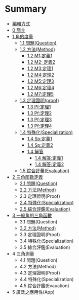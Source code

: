 # Summary

* [編輯方式](bian-ji-fang-shi.md)
* [0 簡介](README.md)
* [1 角的度量](chapter1.md)
  * [1.1 問題\(Question\)](chapter1/11-wen-ti.md)
  * [1.2 方法\(Method\)](chapter1/12-fang-6cd528-method.md)
    * [1.2 M1:定義1](chapter1/11-q1/11-m1.md)
    * [1.2 M2: 定義2](chapter1/11-q2/11-m2-ding-yi.md)
    * [1.2 M3:定理1](chapter1/11-q1/13-m3ding-li.md)
    * [1.2 M4:定理2](chapter1/11-q41/11-m4ding-li.md)
    * [1.2 M5:定理3](chapter1/11-q1/12-m5ding-li-3.md)
    * [1.2 M6:定理4](chapter1/11-q1/12-m6ding-li-4.md)
    * [1.2 M7:定理5](chapter1/11-q1/12-m7ding-li-5.md)
  * [1.3 定理證明\(proof\)](chapter1/13-zheng-660e28-proof.md)
    * [1.3 Pf:定理1](chapter1/13-zheng-660e28-proof/13-pfding-li-1.md)
    * [1.3 Pf:定理2](chapter1/13-zheng-660e28-proof/13-pfding-li-2.md)
    * [1.3 Pf:定理3](chapter1/13-zheng-660e28-proof/13-pfding-li-3.md)
    * [1.3 Pf:定理4](chapter1/13-zheng-660e28-proof/13-pfding-li-4.md)
  * [1.4 特殊化\(Specialization\)](chapter1/13.md)
    * [1.4 Sp:定義1](chapter1/13/14-spding-yi-1.md)
    * [1.4 Sp:定義2](chapter1/13/14-spding-yi-2.md)
    * [1.4 解答](chapter1/13/14-jie-da.md)
      * [1.4 解答:定義1](chapter1/13/14-jie-7b543a-ding-yi-1.md)
      * [1.4 解答:定義2](chapter1/13/14-jie-7b543a-ding-yi-2.md)
  * [1.5 綜合評量\(Evaluation\)](chapter1/14-tui-dao-ping-945128-evaluation.md)
* [2 三角函數定義](12-san-jiao-han-shu-ding-yi.md)
  * [2.1 問題\(Question\)](12-san-jiao-han-shu-ding-yi/21-wen-984c28-question.md)
  * [2.2 方法\(Method\)](12-san-jiao-han-shu-ding-yi/22-fang-6cd528-method.md)
  * 2.3 定理證明\(Proof\)
  * [2.4 特殊化\(Specialization\)](12-san-jiao-han-shu-ding-yi/24-te-shu-531628-specialization.md)
  * [2.5 綜合評鑑\(Evaluation\)](12-san-jiao-han-shu-ding-yi/25.md)
* [3  一般角的三角函數](3-yi-ban-jiao-de-san-jiao-han-shu.md)
  * 3.1 問題\(Question\)
  * [3.2  方法\(Method\)](3-yi-ban-jiao-de-san-jiao-han-shu/32-fang-6cd528-method.md)
  * 3.3 定理證明\(Proof\)
  * 3.4 特殊化\(Specialization\)
  * 3.5 綜合評鑑\(Evaluation\)
* 4 三角測量
  * 4.1 問題\(Question\)
  * 4.2 方法\(Method\)
  * 4.3 定理證明\(Proof\)
  * 4.4 特殊化\(Specialization\)
  * 4.5 綜合評鑑\(Evauation\)
* 5 廣泛之應用性\(App\)

